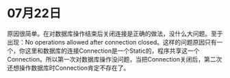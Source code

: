 # 07月22日

原因很简单。在对数据库操作结束后关闭连接是正确的做法，没什么大问题。至于出现：No operations allowed after connection closed。这样的问题原因只有一个，你这里和数据库的连接Connection是一个Static的，程序共享这一个Connection。所以第一次对数据库操作没问题，当把Connection关闭后，第二次还想操作数据库时Connection肯定不存在了。

